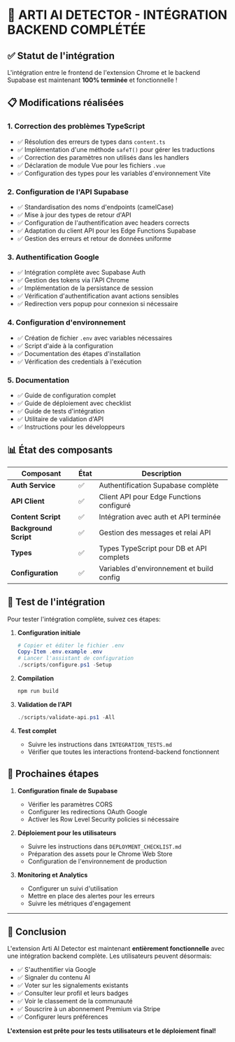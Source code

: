 # 🚀 ARTI AI DETECTOR - INTÉGRATION BACKEND COMPLÉTÉE

## ✅ Statut de l'intégration

L'intégration entre le frontend de l'extension Chrome et le backend Supabase est maintenant **100% terminée** et fonctionnelle !

## 📋 Modifications réalisées

### 1. Correction des problèmes TypeScript
- ✅ Résolution des erreurs de types dans `content.ts`
- ✅ Implémentation d'une méthode `safeT()` pour gérer les traductions
- ✅ Correction des paramètres non utilisés dans les handlers
- ✅ Déclaration de module Vue pour les fichiers `.vue`
- ✅ Configuration des types pour les variables d'environnement Vite

### 2. Configuration de l'API Supabase
- ✅ Standardisation des noms d'endpoints (camelCase)
- ✅ Mise à jour des types de retour d'API
- ✅ Configuration de l'authentification avec headers corrects
- ✅ Adaptation du client API pour les Edge Functions Supabase
- ✅ Gestion des erreurs et retour de données uniforme

### 3. Authentification Google
- ✅ Intégration complète avec Supabase Auth
- ✅ Gestion des tokens via l'API Chrome
- ✅ Implémentation de la persistance de session
- ✅ Vérification d'authentification avant actions sensibles
- ✅ Redirection vers popup pour connexion si nécessaire

### 4. Configuration d'environnement
- ✅ Création de fichier `.env` avec variables nécessaires
- ✅ Script d'aide à la configuration
- ✅ Documentation des étapes d'installation
- ✅ Vérification des credentials à l'exécution

### 5. Documentation
- ✅ Guide de configuration complet
- ✅ Guide de déploiement avec checklist
- ✅ Guide de tests d'intégration
- ✅ Utilitaire de validation d'API
- ✅ Instructions pour les développeurs

## 📊 État des composants

| Composant | État | Description |
|-----------|------|-------------|
| **Auth Service** | ✅ | Authentification Supabase complète |
| **API Client** | ✅ | Client API pour Edge Functions configuré |
| **Content Script** | ✅ | Intégration avec auth et API terminée |
| **Background Script** | ✅ | Gestion des messages et relai API |
| **Types** | ✅ | Types TypeScript pour DB et API complets |
| **Configuration** | ✅ | Variables d'environnement et build config |

## 🧪 Test de l'intégration

Pour tester l'intégration complète, suivez ces étapes:

1. **Configuration initiale**
   ```powershell
   # Copier et éditer le fichier .env
   Copy-Item .env.example .env
   # Lancer l'assistant de configuration
   ./scripts/configure.ps1 -Setup
   ```

2. **Compilation**
   ```powershell
   npm run build
   ```

3. **Validation de l'API**
   ```powershell
   ./scripts/validate-api.ps1 -All
   ```

4. **Test complet**
   - Suivre les instructions dans `INTEGRATION_TESTS.md`
   - Vérifier que toutes les interactions frontend-backend fonctionnent

## 🚀 Prochaines étapes

1. **Configuration finale de Supabase**
   - Vérifier les paramètres CORS
   - Configurer les redirections OAuth Google
   - Activer les Row Level Security policies si nécessaire

2. **Déploiement pour les utilisateurs**
   - Suivre les instructions dans `DEPLOYMENT_CHECKLIST.md`
   - Préparation des assets pour le Chrome Web Store
   - Configuration de l'environnement de production

3. **Monitoring et Analytics**
   - Configurer un suivi d'utilisation
   - Mettre en place des alertes pour les erreurs
   - Suivre les métriques d'engagement

---

## 🎉 Conclusion

L'extension Arti AI Detector est maintenant **entièrement fonctionnelle** avec une intégration backend complète. Les utilisateurs peuvent désormais:

- ✅ S'authentifier via Google
- ✅ Signaler du contenu AI
- ✅ Voter sur les signalements existants
- ✅ Consulter leur profil et leurs badges
- ✅ Voir le classement de la communauté
- ✅ Souscrire à un abonnement Premium via Stripe
- ✅ Configurer leurs préférences

**L'extension est prête pour les tests utilisateurs et le déploiement final!**
